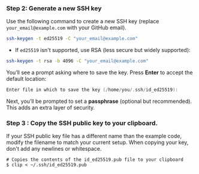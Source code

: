 


### **Step 2: Generate a new SSH key**

Use the following command to create a new SSH key (replace `your_email@example.com` with your GitHub email).

```bash
ssh-keygen -t ed25519 -C "your_email@example.com"
```

- If `ed25519` isn't supported, use RSA (less secure but widely supported):
    
```bash
ssh-keygen -t rsa -b 4096 -C "your_email@example.com"
```
    

You’ll see a prompt asking where to save the key. Press **Enter** to accept the default location:
```c
Enter file in which to save the key (/home/you/.ssh/id_ed25519):
```

Next, you’ll be prompted to set a **passphrase** (optional but recommended). This adds an extra layer of security.




### **Step 3 : Copy the SSH public key to your clipboard.**

If your SSH public key file has a different name than the example code, modify the filename to match your current setup. When copying your key, don't add any newlines or whitespace.

```shell
# Copies the contents of the id_ed25519.pub file to your clipboard
$ clip < ~/.ssh/id_ed25519.pub

```